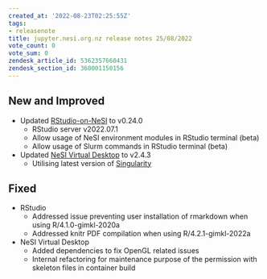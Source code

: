 ```yaml
---
created_at: '2022-08-23T02:25:55Z'
tags:
- releasenote
title: jupyter.nesi.org.nz release notes 25/08/2022
vote_count: 0
vote_sum: 0
zendesk_article_id: 5362357660431
zendesk_section_id: 360001150156
---
```


## New and Improved

- Updated [RStudio-on-NeSI](../../Scientific_Computing/Interactive_computing_using_Jupyter/RStudio_via_Jupyter_on_NeSI.md)
    to v0.24.0
  - RStudio server v2022.07.1
  - Allow usage of NeSI environment modules in RStudio terminal (beta)
  - Allow usage of Slurm commands in RStudio terminal (beta)
- Updated [NeSI Virtual
    Desktop](../../Scientific_Computing/Interactive_computing_using_Jupyter/Virtual_Desktop_via_Jupyter_on_NeSI.md)
    to v2.4.3  
  - Utilising latest version of
        [Singularity](../../Scientific_Computing/Supported_Applications/Singularity.md)  

## Fixed

- RStudio
  - Addressed issue preventing user installation of rmarkdown when using R/4.1.0-gimkl-2020a
  - Addressed knitr PDF compilation when using R/4.2.1-gimkl-2022a
- NeSI Virtual Desktop
  - Added dependencies to fix OpenGL related issues
  - Internal refactoring for maintenance purpose of the permission
        with skeleton files in container build
